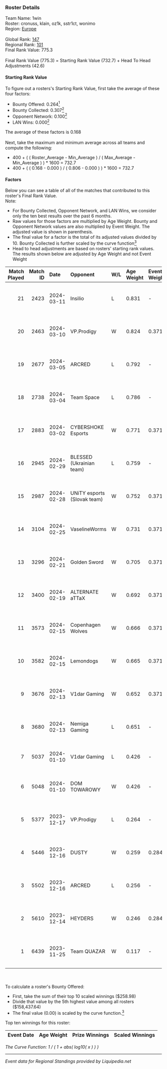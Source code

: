 ### Roster Details<br />
Team Name: 1win<br />
Roster: cronuss, klain, oz1k, sstr1ct, wonimo<br />
Region: [Europe]( ../standings_europe.md)<br />
<br />
Global Rank: [147](../standings_global.md)<br />
Regional Rank: [101]( ../standings_europe.md)<br />
Final Rank Value:  775.3<br />
<br />
Final Rank Value (775.3) = Starting Rank Value (732.7) + Head To Head Adjustments (42.6)<br />

#### Starting Rank Value<br />
To figure out a rosters's Starting Rank Value, first take the average of these four factors:<br />
- Bounty Offered: 0.264[<sup>1</sup>](#table2)
- Bounty Collected: 0.307[<sup>2</sup>](#table1)
- Opponent Network: 0.100[<sup>2</sup>](#table1)
- LAN Wins: 0.000[<sup>2</sup>](#table1)

The average of these factors is 0.168<br />
<br />
Next, take the maximum and minimum average across all teams and compute the following:<br />
- 400 + ( ( Roster_Average - Min_Average ) / ( Max_Average - Min_Average ) ) * 1600 = 732.7
- 400 + ( ( 0.168 - 0.000 ) / ( 0.806 - 0.000 ) ) * 1600 = 732.7


#### Factors<br />
Below you can see a table of all of the matches that contributed to this roster's Final Rank Value.<br />
Note:<br />

- For Bounty Collected, Opponent Network, and LAN Wins, we consider only the ten best results over the past 6 months.
- Raw values for those factors are multiplied by Age Weight. Bounty and Opponent Network values are also multiplied by Event Weight. The adjusted value is shown in parenthesis.
- The final value for a factor is the total of its adjusted values divided by 10. Bounty Collected is further scaled by the curve function[<sup>3</sup>](#curveFunction)
- Head to head adjustments are based on rosters' starting rank values. The results shown below are adjusted by Age Weight and not Event Weight
<span id="table1"></span><br />


| Match Played | Match ID | Date       | Opponent                    | W/L | Age Weight | Event Weight | Bounty Collected | Opponent Network | LAN Wins  | H2H Adj. | Roster                                     |
| -: | -: | :- | :- | :- | :- | :- | :- | :- | :- | -: | :- |
|           21 |     2423 | 2024-03-11 | Insilio                     | L   | 0.831      | -            | -                | -                | -         |    -6.38 | cronuss, klain, oz1k, sstr1ct, wonimo      |
|           20 |     2463 | 2024-03-10 | VP.Prodigy                  | W   | 0.824      | 0.371        | 0.029 (0.009)    | 0.762 (0.233)    | 0 (0.000) |    16.10 | cronuss, klain, oz1k, sstr1ct, wonimo      |
|           19 |     2677 | 2024-03-05 | ARCRED                      | L   | 0.792      | -            | -                | -                | -         |   -10.47 | cronuss, klain, oz1k, sstr1ct, wonimo      |
|           18 |     2738 | 2024-03-04 | Team Space                  | L   | 0.786      | -            | -                | -                | -         |   -14.05 | 7tetsu, cronuss, klain, spiker, wonimo     |
|           17 |     2883 | 2024-03-02 | CYBERSHOKE Esports          | W   | 0.771      | 0.371        | 0.004 (0.001)    | 0.220 (0.063)    | 0 (0.000) |    11.03 | cronuss, klain, oz1k, sstr1ct, wonimo      |
|           16 |     2945 | 2024-02-29 | BLESSED (Ukrainian team)    | L   | 0.759      | -            | -                | -                | -         |    -9.85 | cronuss, klain, oz1k, sstr1ct, wonimo      |
|           15 |     2987 | 2024-02-28 | UNiTY esports (Slovak team) | W   | 0.752      | 0.371        | 0.055 (0.015)    | 0.727 (0.203)    | 0 (0.000) |    14.60 | cronuss, klain, oz1k, sstr1ct, wonimo      |
|           14 |     3104 | 2024-02-25 | VaselineWorms               | W   | 0.731      | 0.371        | 0.001 (0.000)    | 0.164 (0.045)    | 0 (0.000) |     7.82 | cronuss, klain, oz1k, sstr1ct, wonimo      |
|           13 |     3296 | 2024-02-21 | Golden Sword                | W   | 0.705      | 0.371        | 0.000 (0.000)    | -                | 0 (0.000) |     2.41 | cronuss, klain, oz1k, sstr1ct, wonimo      |
|           12 |     3400 | 2024-02-19 | ALTERNATE aTTaX             | W   | 0.692      | 0.371        | 0.110 (0.028)    | 0.723 (0.186)    | 0 (0.000) |    17.33 | cronuss, klain, oz1k, sstr1ct, wonimo      |
|           11 |     3573 | 2024-02-15 | Copenhagen Wolves           | W   | 0.666      | 0.371        | 0.000 (0.000)    | 0.417 (0.103)    | 0 (0.000) |     7.15 | cronuss, klain, oz1k, sstr1ct, wonimo      |
|           10 |     3582 | 2024-02-15 | Lemondogs                   | W   | 0.665      | 0.371        | 0.000 (0.000)    | 0.252 (0.062)    | 0 (0.000) |     6.06 | cronuss, klain, oz1k, sstr1ct, wonimo      |
|            9 |     3676 | 2024-02-13 | V1dar Gaming                | W   | 0.652      | 0.371        | -                | 0.345 (0.084)    | 0 (0.000) |     7.29 | cronuss, klain, oz1k, sstr1ct, wonimo      |
|            8 |     3680 | 2024-02-13 | Nemiga Gaming               | L   | 0.651      | -            | -                | -                | -         |    -0.67 | cronuss, klain, oz1k, sstr1ct, wonimo      |
|            7 |     5037 | 2024-01-10 | V1dar Gaming                | L   | 0.426      | -            | -                | -                | -         |    -9.31 | 1mpala, 4X1s, Alv, lom1k, torox            |
|            6 |     5048 | 2024-01-10 | DOM TOWAROWY                | W   | 0.426      | -            | -                | -                | 0 (0.000) |     1.78 | bonjorno, michat, misho, moonwalk, stussyy |
|            5 |     5377 | 2023-12-17 | VP.Prodigy                  | L   | 0.264      | -            | -                | -                | -         |    -3.02 | cronuss, klain, oz1k, sstr1ct, wonimo      |
|            4 |     5446 | 2023-12-16 | DUSTY                       | W   | 0.259      | 0.284        | 0.015 (0.001)    | 0.233 (0.017)    | -         |     4.63 | cronuss, klain, oz1k, sstr1ct, wonimo      |
|            3 |     5502 | 2023-12-16 | ARCRED                      | L   | 0.256      | -            | -                | -                | -         |    -2.90 | cronuss, klain, oz1k, sstr1ct, wonimo      |
|            2 |     5610 | 2023-12-14 | HEYDERS                     | W   | 0.246      | 0.284        | 0.000 (0.000)    | 0.017 (0.001)    | -         |     2.54 | cronuss, klain, oz1k, sstr1ct, wonimo      |
|            1 |     6439 | 2023-11-25 | Team QUAZAR                 | W   | 0.117      | -            | -                | -                | -         |     0.50 | cronuss, klain, oz1k, sstr1ct, wonimo      |

<br />
<span id="table2"></span><br />
To calculate a roster's Bounty Offered:<br />

- First, take the sum of their top 10 scaled winnings ($258.98)
- Divide that value by the 5th highest value among all rosters ($158,437.64)
- The final value (0.00) is scaled by the curve function.[<sup>3</sup>](#curveFunction)

Top ten winnings for this roster:<br />

| Event Date | Age Weight | Prize Winnings | Scaled Winnings |
| :- | -: | :- | :- |


<span id="curveFunction"></span>_The Curve Function: 1 / ( 1 + abs( log10( x ) ) )_<br />

---
_Event data for Regional Standings provided by Liquipedia.net_<br />
